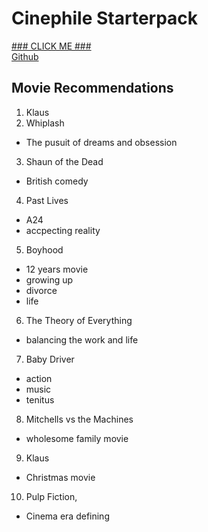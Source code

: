 # Cinephile Starterpack
[### CLICK ME ###](https://bentjh01.github.io/cinephile_starterpack/)  
[Github](https://github.com/bentjh01/cinephile_starterpack.git)
## Movie Recommendations
1. Klaus
2. Whiplash
- The pusuit of dreams and obsession
3. Shaun of the Dead
- British comedy
4. Past Lives
- A24
- accpecting reality
5. Boyhood
- 12 years movie 
- growing up
- divorce
- life
6. The Theory of Everything
- balancing the work and life
7. Baby Driver
- action
- music
- tenitus
8. Mitchells vs the Machines
- wholesome family movie
9. Klaus
- Christmas movie
10. Pulp Fiction, 
- Cinema era defining